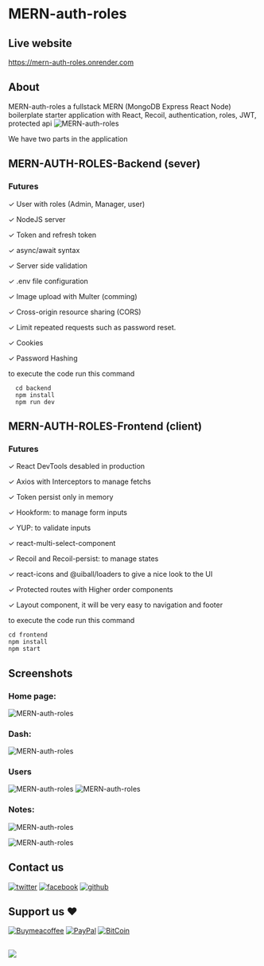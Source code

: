 # MERN-auth-roles

## Live website

https://mern-auth-roles.onrender.com

## About

MERN-auth-roles a fullstack MERN (MongoDB Express React Node) boilerplate starter application with React, Recoil, authentication, roles, JWT, protected api
![MERN-auth-roles](https://i.imgur.com/7J6c8Rf.png)

We have two parts in the application

## MERN-AUTH-ROLES-Backend (sever)

### Futures

✓ User with roles (Admin, Manager, user)

✓ NodeJS server

✓ Token and refresh token

✓ async/await syntax 

✓ Server side validation

✓ .env file configuration

✓ Image upload with Multer (comming)

✓ Cross-origin resource sharing (CORS)

✓ Limit repeated requests such as password reset.

✓ Cookies

✓ Password Hashing


to execute the code run this command

```
  cd backend
  npm install
  npm run dev
```

## MERN-AUTH-ROLES-Frontend (client)

### Futures
✓ React DevTools desabled in production

✓ Axios with Interceptors to manage fetchs

✓ Token persist only in memory

✓ Hookform: to manage form inputs

✓ YUP: to validate inputs

✓ react-multi-select-component

✓ Recoil and Recoil-persist: to manage states

✓ react-icons and @uiball/loaders to give a nice look to the UI

✓ Protected routes with Higher order components

✓ Layout component, it will be very easy to navigation and footer

to execute the code run this command

```
cd frontend
npm install
npm start
```

## Screenshots

### Home page:

![MERN-auth-roles](https://i.imgur.com/mdgQyZl.png)

### Dash:

![MERN-auth-roles](https://i.imgur.com/gtNEg1i.png)

### Users

![MERN-auth-roles](https://i.imgur.com/om4vVoP.png)
![MERN-auth-roles](https://i.imgur.com/blwnrf2.png)

### Notes:

![MERN-auth-roles](https://i.imgur.com/H6bnSRm.png)

![MERN-auth-roles](https://i.imgur.com/08gyywr.png)

## Contact us

[![twitter][1.1]][1]
[![facebook][2.1]][2]
[![github][3.1]][3]

## Support us ❤️

[![Buymeacoffee](https://badgen.net/badge/icon/buymeacoffee?icon=buymeacoffee&label)](https://www.buymeacoffee.com/Adel.benyahia/)
[![PayPal](https://badgen.net/badge/icon/PayPal?icon=https://simpleicons.now.sh/paypal/fff&label)](https://www.paypal.com/paypalme/adelbenyahia)
[![BitCoin](https://badgen.net/badge/icon/bitcoin?icon=bitcoin&label)](bitcoin:1PstR1HYTG8FbVRR7YZhQftYumVAURXuq7?label=Quranipfs&message=Payment%20to%20Quranipfs)

##

![](https://komarev.com/ghpvc/?username=adelpro&style=flat-squar&color=brightgreen)

[1.1]: http://i.imgur.com/tXSoThF.png "twitter icon with padding"
[2.1]: http://i.imgur.com/P3YfQoD.png "facebook icon with padding"
[3.1]: http://i.imgur.com/0o48UoR.png "github icon with padding"
[1]: https://www.twitter.com/adelpro
[2]: https://www.facebook.com/adel.benyahia
[3]: https://github.com/adelpro
